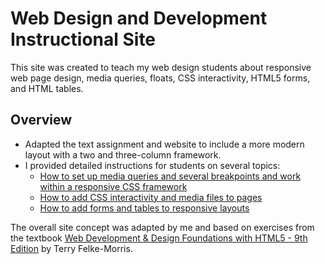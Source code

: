 # Web Design and Development Instructional Site

This site was created to teach my web design students about responsive web page design, media queries, floats, CSS interactivity, HTML5 forms, and HTML tables.

## Overview
- Adapted the text assignment and website to include a more modern layout with a two and three-column framework.
- I provided detailed instructions for students on several topics:
  - [How to set up media queries and several breakpoints and work within a responsive CSS framework](https://pmentropy.github.io/Web-Instructional-Site/student_instructions/media_query_instructions.html)
  - [How to add CSS interactivity and media files to pages](https://pmentropy.github.io/Web-Instructional-Site/student_instructions/multimedia_and_css_interactivity_instructions.html)
  - [How to add forms and tables to responsive layouts](https://pmentropy.github.io/Web-Instructional-Site/student_instructions/forms_and_tables_instructions.html)

The overall site concept was adapted by me and based on exercises from the textbook [Web Development & Design Foundations with HTML5 - 9th Edition](https://webdevfoundations.net/9e/index.html) by Terry Felke-Morris.
